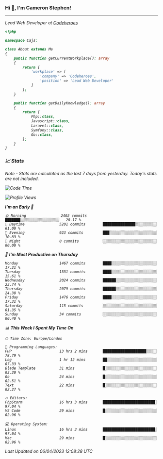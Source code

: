 ### Hi 👋, I'm Cameron Stephen!
<hr>
<p><em>Lead Web Developer at <a href="https://codeheroes.co.uk">Codeheroes</a></p>


```php
<?php

namespace Cajs;

class About extends Me
{
    public function getCurrentWorkplace(): array
    {
        return [
            'workplace' => [
                'company' => 'Codeheroes',
                'position' => 'Lead Web Developer'
            ]
        ];
    }

    public function getDailyKnowledge(): array
    {
        return [
            Php::class,
            Javascript::class,
            Laravel::class,
            Symfony::class,
            Go::class,
        ];
    }
}
```

### 📈 Stats
<p><em>Note - Stats are calculated as the last 7 days from yesterday. Today's stats are not included.</em></p>


<!--START_SECTION:waka-->
![Code Time](http://img.shields.io/badge/Code%20Time-3%2C281%20hrs%2024%20mins-blue)

![Profile Views](http://img.shields.io/badge/Profile%20Views-3-blue)

**I'm an Early 🐤** 

```text
🌞 Morning                2402 commits        ███████░░░░░░░░░░░░░░░░░░   28.17 % 
🌆 Daytime                5201 commits        ███████████████░░░░░░░░░░   61.00 % 
🌃 Evening                923 commits         ███░░░░░░░░░░░░░░░░░░░░░░   10.83 % 
🌙 Night                  0 commits           ░░░░░░░░░░░░░░░░░░░░░░░░░   00.00 % 
```
📅 **I'm Most Productive on Thursday** 

```text
Monday                   1467 commits        ████░░░░░░░░░░░░░░░░░░░░░   17.21 % 
Tuesday                  1331 commits        ████░░░░░░░░░░░░░░░░░░░░░   15.61 % 
Wednesday                2024 commits        ██████░░░░░░░░░░░░░░░░░░░   23.74 % 
Thursday                 2079 commits        ██████░░░░░░░░░░░░░░░░░░░   24.38 % 
Friday                   1476 commits        ████░░░░░░░░░░░░░░░░░░░░░   17.31 % 
Saturday                 115 commits         ░░░░░░░░░░░░░░░░░░░░░░░░░   01.35 % 
Sunday                   34 commits          ░░░░░░░░░░░░░░░░░░░░░░░░░   00.40 % 
```


📊 **This Week I Spent My Time On** 

```text
🕑︎ Time Zone: Europe/London

💬 Programming Languages: 
PHP                      13 hrs 2 mins       ████████████████████░░░░░   78.79 % 
Log                      1 hr 12 mins        ██░░░░░░░░░░░░░░░░░░░░░░░   07.33 % 
Blade Template           31 mins             █░░░░░░░░░░░░░░░░░░░░░░░░   03.20 % 
Go                       24 mins             █░░░░░░░░░░░░░░░░░░░░░░░░   02.51 % 
Text                     22 mins             █░░░░░░░░░░░░░░░░░░░░░░░░   02.27 % 

🔥 Editors: 
PhpStorm                 16 hrs 3 mins       ████████████████████████░   97.04 % 
VS Code                  29 mins             █░░░░░░░░░░░░░░░░░░░░░░░░   02.96 % 

💻 Operating System: 
Linux                    16 hrs 3 mins       ████████████████████████░   97.04 % 
Mac                      29 mins             █░░░░░░░░░░░░░░░░░░░░░░░░   02.96 % 
```


 Last Updated on 06/04/2023 12:08:28 UTC
<!--END_SECTION:waka-->
